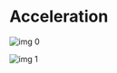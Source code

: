# Acceleration

![img 0](https://i.imgur.com/R1iBOwm.jpg)

![img 1](https://i.imgur.com/t7aoh3Z.png)

